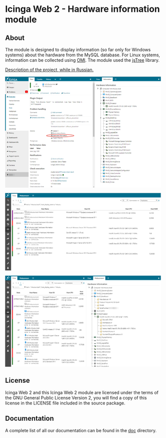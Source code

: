 # Icinga Web 2 - Hardware information module

## About

The module is designed to display information (so far only for Windows systems) about the hardware from the MySQL database. For Linux systems, information can be collected using [OMI](https://github.com/Microsoft/omi). The module used the [jsTree](https://www.jstree.com) library.


[Description of the project, while in Russian.](http://webnote.satin-pl.com/2017/05/09/icingaweb2_module_hardwareinfo/)


![Pic1](images/icingaweb2_module_hardwareinfo_pic1.png)

![Pic3](images/icingaweb2_module_hardwareinfo_pic3.png)

![Pic4](images/icingaweb2_module_hardwareinfo_pic4.png)

## License

Icinga Web 2 and this Icinga Web 2 module are licensed under the terms of the GNU General Public License Version 2, you will find a copy of this license in the LICENSE file included in the source package.


## Documentation

A complete list of all our documentation can be found in the [doc](doc) directory.